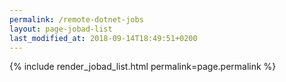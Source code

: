 ```yaml
---
permalink: /remote-dotnet-jobs
layout: page-jobad-list
last_modified_at: 2018-09-14T18:49:51+0200
---
```

{% include render_jobad_list.html permalink=page.permalink %}
